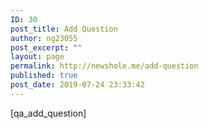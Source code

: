 ```yaml
---
ID: 30
post_title: Add Question
author: ng23055
post_excerpt: ""
layout: page
permalink: http://newshole.me/add-question
published: true
post_date: 2019-07-24 23:33:42
---
```

[qa_add_question]